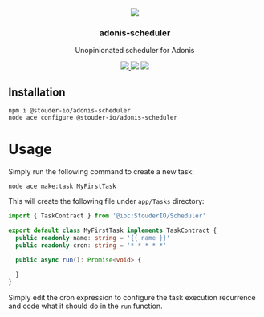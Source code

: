 <div align="center">
  <img src="https://user-images.githubusercontent.com/2575182/211221271-5d656097-335d-4ea4-9957-746e6166fb4e.png" />
  <h3>adonis-scheduler</h3>
  <p>Unopinionated scheduler for Adonis</p>
  <a href="https://www.npmjs.com/package/@stouder-io/adonis-scheduler">
    <img src="https://img.shields.io/npm/v/@stouder-io/adonis-scheduler.svg?style=for-the-badge&logo=npm" />
  </a>
  <img src="https://img.shields.io/npm/l/@stouder-io/adonis-scheduler?color=blueviolet&style=for-the-badge" />
  <img src="https://img.shields.io/badge/Typescript-294E80.svg?style=for-the-badge&logo=typescript" />
</div>

## Installation
```
npm i @stouder-io/adonis-scheduler
node ace configure @stouder-io/adonis-scheduler
```

# Usage
Simply run the following command to create a new task:
```
node ace make:task MyFirstTask
```

This will create the following file under `app/Tasks` directory:
```ts
import { TaskContract } from '@ioc:StouderIO/Scheduler'

export default class MyFirstTask implements TaskContract {
  public readonly name: string = '{{ name }}'
  public readonly cron: string = '* * * * *'

  public async run(): Promise<void> {
    
  }
}
```

Simply edit the cron expression to configure the task execution recurrence and code what it should do in the `run` function.
